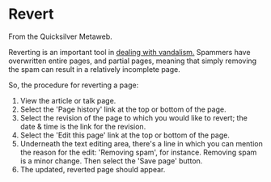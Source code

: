 
# Revert

From the Quicksilver Metaweb.

Reverting is an important tool in [dealing with vandalism.](/metaweb-dealing-with-vandalism) Spammers have overwritten entire pages, and partial pages, meaning that simply removing the spam can result in a relatively incomplete page.

So, the procedure for reverting a page:
1. View the article or talk page.
2. Select the 'Page history' link at the top or bottom of the page.
3. Select the revision of the page to which you would like to revert; the date & time is the link for the revision.
4. Select the 'Edit this page' link at the top or bottom of the page.
5. Underneath the text editing area, there's a line in which you can mention the reason for the edit: 'Removing spam', for instance. Removing spam is a minor change. Then select the 'Save page' button.
6. The updated, reverted page should appear.
